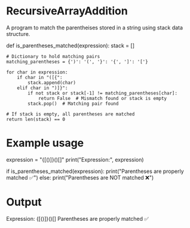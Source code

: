 # RecursiveArrayAddition
A program to match the parentheises stored in a string using stack data structure.


def is_parentheses_matched(expression):
    stack = []

    # Dictionary to hold matching pairs
    matching_parentheses = {')': '(', '}': '{', ']': '['}

    for char in expression:
        if char in "([{":
            stack.append(char)
        elif char in ")]}":
            if not stack or stack[-1] != matching_parentheses[char]:
                return False  # Mismatch found or stack is empty
            stack.pop()  # Matching pair found

    # If stack is empty, all parentheses are matched
    return len(stack) == 0

# Example usage
expression = "{[()]}()[]"
print("Expression:", expression)

if is_parentheses_matched(expression):
    print("Parentheses are properly matched ✅")
else:
    print("Parentheses are NOT matched ❌")

# Output
Expression: {[()]}()[]
Parentheses are properly matched ✅
